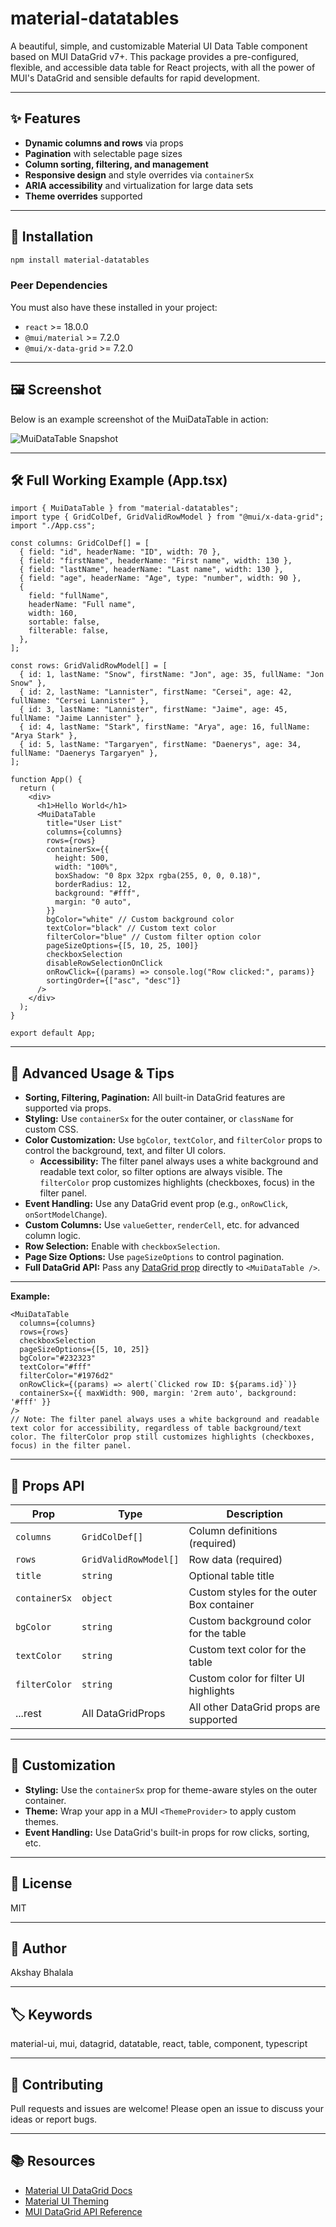 # material-datatables

A beautiful, simple, and customizable Material UI Data Table component based on MUI DataGrid v7+. This package provides a pre-configured, flexible, and accessible data table for React projects, with all the power of MUI's DataGrid and sensible defaults for rapid development.

---

## ✨ Features
- **Dynamic columns and rows** via props
- **Pagination** with selectable page sizes
- **Column sorting, filtering, and management**
- **Responsive design** and style overrides via `containerSx`
- **ARIA accessibility** and virtualization for large data sets
- **Theme overrides** supported

---

## 🚀 Installation

```bash
npm install material-datatables
```

### Peer Dependencies
You must also have these installed in your project:
- `react` >= 18.0.0
- `@mui/material` >= 7.2.0
- `@mui/x-data-grid` >= 7.2.0

---


## 🖼️ Screenshot

Below is an example screenshot of the MuiDataTable in action:

![MuiDataTable Snapshot](./public/mui-datatable-screenshot.png)

---

## 🛠️ Full Working Example (App.tsx)

```tsx
import { MuiDataTable } from "material-datatables";
import type { GridColDef, GridValidRowModel } from "@mui/x-data-grid";
import "./App.css";

const columns: GridColDef[] = [
  { field: "id", headerName: "ID", width: 70 },
  { field: "firstName", headerName: "First name", width: 130 },
  { field: "lastName", headerName: "Last name", width: 130 },
  { field: "age", headerName: "Age", type: "number", width: 90 },
  {
    field: "fullName",
    headerName: "Full name",
    width: 160,
    sortable: false,
    filterable: false,
  },
];

const rows: GridValidRowModel[] = [
  { id: 1, lastName: "Snow", firstName: "Jon", age: 35, fullName: "Jon Snow" },
  { id: 2, lastName: "Lannister", firstName: "Cersei", age: 42, fullName: "Cersei Lannister" },
  { id: 3, lastName: "Lannister", firstName: "Jaime", age: 45, fullName: "Jaime Lannister" },
  { id: 4, lastName: "Stark", firstName: "Arya", age: 16, fullName: "Arya Stark" },
  { id: 5, lastName: "Targaryen", firstName: "Daenerys", age: 34, fullName: "Daenerys Targaryen" },
];

function App() {
  return (
    <div>
      <h1>Hello World</h1>
      <MuiDataTable
        title="User List"
        columns={columns}
        rows={rows}
        containerSx={{
          height: 500,
          width: "100%",
          boxShadow: "0 8px 32px rgba(255, 0, 0, 0.18)",
          borderRadius: 12,
          background: "#fff",
          margin: "0 auto",
        }}
        bgColor="white" // Custom background color
        textColor="black" // Custom text color
        filterColor="blue" // Custom filter option color
        pageSizeOptions={[5, 10, 25, 100]}
        checkboxSelection
        disableRowSelectionOnClick
        onRowClick={(params) => console.log("Row clicked:", params)}
        sortingOrder={["asc", "desc"]}
      />
    </div>
  );
}

export default App;
```

---

## 🧩 Advanced Usage & Tips

- **Sorting, Filtering, Pagination:** All built-in DataGrid features are supported via props.
- **Styling:** Use `containerSx` for the outer container, or `className` for custom CSS.
- **Color Customization:** Use `bgColor`, `textColor`, and `filterColor` props to control the background, text, and filter UI colors. 
  - **Accessibility:** The filter panel always uses a white background and readable text color, so filter options are always visible. The `filterColor` prop customizes highlights (checkboxes, focus) in the filter panel.
- **Event Handling:** Use any DataGrid event prop (e.g., `onRowClick`, `onSortModelChange`).
- **Custom Columns:** Use `valueGetter`, `renderCell`, etc. for advanced column logic.
- **Row Selection:** Enable with `checkboxSelection`.
- **Page Size Options:** Use `pageSizeOptions` to control pagination.
- **Full DataGrid API:** Pass any [DataGrid prop](https://mui.com/x/api/data-grid/data-grid-props/) directly to `<MuiDataTable />`.

---

**Example:**
```tsx
<MuiDataTable
  columns={columns}
  rows={rows}
  checkboxSelection
  pageSizeOptions={[5, 10, 25]}
  bgColor="#232323"
  textColor="#fff"
  filterColor="#1976d2"
  onRowClick={(params) => alert(`Clicked row ID: ${params.id}`)}
  containerSx={{ maxWidth: 900, margin: '2rem auto', background: '#fff' }}
/>
// Note: The filter panel always uses a white background and readable text color for accessibility, regardless of table background/text color. The filterColor prop still customizes highlights (checkboxes, focus) in the filter panel.
```

---

## 📑 Props API

| Prop           | Type                | Description                              |
|----------------|---------------------|------------------------------------------|
| `columns`      | `GridColDef[]`      | Column definitions (required)            |
| `rows`         | `GridValidRowModel[]`| Row data (required)                      |
| `title`        | `string`            | Optional table title                     |
| `containerSx`  | `object`            | Custom styles for the outer Box container|
| `bgColor`      | `string`            | Custom background color for the table    |
| `textColor`    | `string`            | Custom text color for the table          |
| `filterColor`  | `string`            | Custom color for filter UI highlights    |
| ...rest        | All DataGridProps   | All other DataGrid props are supported   |

---

## 🎨 Customization
- **Styling:** Use the `containerSx` prop for theme-aware styles on the outer container.
- **Theme:** Wrap your app in a MUI `<ThemeProvider>` to apply custom themes.
- **Event Handling:** Use DataGrid's built-in props for row clicks, sorting, etc.

---

## 📝 License
MIT

---

## 👤 Author
Akshay Bhalala

---

## 🏷️ Keywords
material-ui, mui, datagrid, datatable, react, table, component, typescript 

---

## 🤝 Contributing
Pull requests and issues are welcome! Please open an issue to discuss your ideas or report bugs.

---

## 📚 Resources
- [Material UI DataGrid Docs](https://mui.com/x/react-data-grid/)
- [Material UI Theming](https://mui.com/material-ui/customization/theming/)
- [MUI DataGrid API Reference](https://mui.com/x/api/data-grid/data-grid/) 

